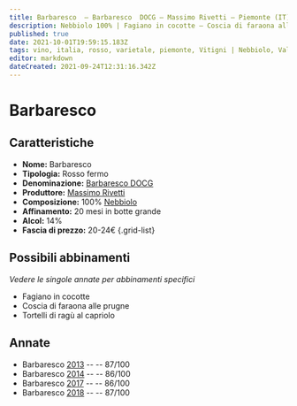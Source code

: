 ```yaml
---
title: Barbaresco  – Barbaresco  DOCG – Massimo Rivetti – Piemonte (IT) – 20-24€ – 3★
description: Nebbiolo 100% | Fagiano in cocotte – Coscia di faraona alle prugne – Tortelli di ragù al capriolo
published: true
date: 2021-10-01T19:59:15.183Z
tags: vino, italia, rosso, varietale, piemonte, Vitigni | Nebbiolo, Valutazioni | 3 stelle, fagiano in cocotte, coscia di faraona alle prugne, tortelli di ragù al capriolo, Prezzi | 20-24€
editor: markdown
dateCreated: 2021-09-24T12:31:16.342Z
---
```


 # Barbaresco 

## Caratteristiche
- **Nome:** Barbaresco 
- **Tipologia:** Rosso fermo
- **Denominazione:** [Barbaresco DOCG](/denominazioni/Italia/Piemonte/DOCG/Barbaresco)
- **Produttore:** [Massimo Rivetti](/produttori/Italia/Piemonte/Massimo-Rivetti)
- **Composizione:** 100% [Nebbiolo](/vitigni/Italia/bacca-nera/nebbiolo)
- **Affinamento:** 20 mesi in botte grande
- **Alcol:** 14%
- **Fascia di prezzo:** 20-24€
{.grid-list}



## Possibili abbinamenti
*Vedere le singole annate per abbinamenti specifici*

- Fagiano in cocotte
- Coscia di faraona alle prugne
- Tortelli di ragù al capriolo

## Annate
- Barbaresco  [2013](vini/Italia/Piemonte/Massimo-Rivetti/Barbaresco/2013) -- <span class="star-3"></span> -- 87/100
- Barbaresco  [2014](vini/Italia/Piemonte/Massimo-Rivetti/Barbaresco/2014) -- <span class="star-3"></span> -- 86/100
- Barbaresco  [2017](vini/Italia/Piemonte/Massimo-Rivetti/Barbaresco/2017) -- <span class="star-3"></span> -- 86/100
- Barbaresco  [2018](vini/Italia/Piemonte/Massimo-Rivetti/Barbaresco/2018) -- <span class="star-3"></span> -- 87/100